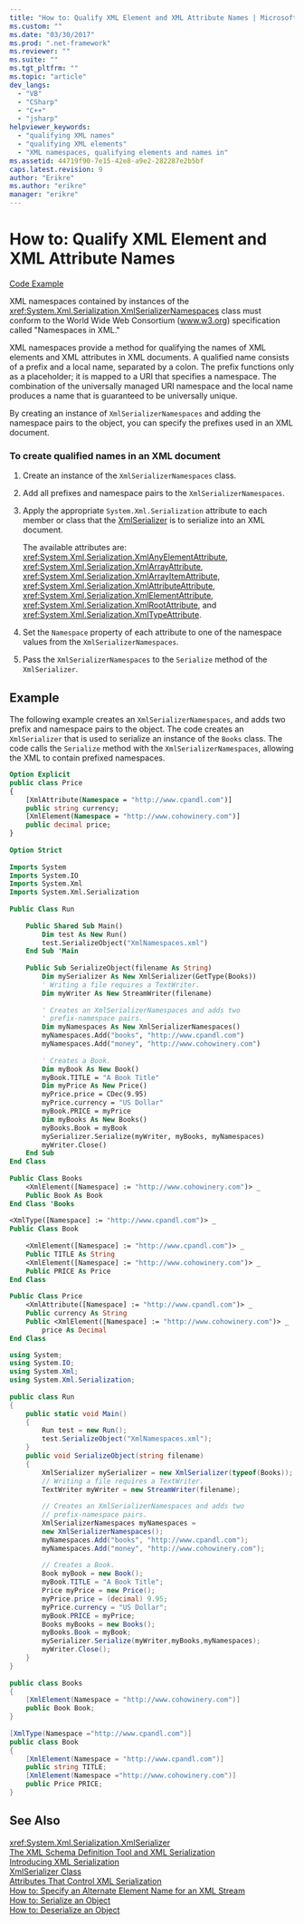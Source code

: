 ```yaml
---
title: "How to: Qualify XML Element and XML Attribute Names | Microsoft Docs"
ms.custom: ""
ms.date: "03/30/2017"
ms.prod: ".net-framework"
ms.reviewer: ""
ms.suite: ""
ms.tgt_pltfrm: ""
ms.topic: "article"
dev_langs: 
  - "VB"
  - "CSharp"
  - "C++"
  - "jsharp"
helpviewer_keywords: 
  - "qualifying XML names"
  - "qualifying XML elements"
  - "XML namespaces, qualifying elements and names in"
ms.assetid: 44719f90-7e15-42e8-a9e2-282287e2b5bf
caps.latest.revision: 9
author: "Erikre"
ms.author: "erikre"
manager: "erikre"
---
```

# How to: Qualify XML Element and XML Attribute Names
[Code Example](#cpconworkingwithxmlnamespacesanchor1)  
  
 XML namespaces contained by instances of the <xref:System.Xml.Serialization.XmlSerializerNamespaces> class must conform to the World Wide Web Consortium (www.w3.org) specification called "Namespaces in XML."  
  
 XML namespaces provide a method for qualifying the names of XML elements and XML attributes in XML documents. A qualified name consists of a prefix and a local name, separated by a colon. The prefix functions only as a placeholder; it is mapped to a URI that specifies a namespace. The combination of the universally managed URI namespace and the local name produces a name that is guaranteed to be universally unique.  
  
 By creating an instance of `XmlSerializerNamespaces` and adding the namespace pairs to the object, you can specify the prefixes used in an XML document.  
  
### To create qualified names in an XML document  
  
1.  Create an instance of the `XmlSerializerNamespaces` class.  
  
2.  Add all prefixes and namespace pairs to the `XmlSerializerNamespaces`.  
  
3.  Apply the appropriate `System.Xml.Serialization` attribute to each member or class that the [XmlSerializer](https://msdn.microsoft.com/library/system.xml.serialization.xmlserializer.aspx) is to serialize into an XML document.  
  
     The available attributes are: <xref:System.Xml.Serialization.XmlAnyElementAttribute>, <xref:System.Xml.Serialization.XmlArrayAttribute>, <xref:System.Xml.Serialization.XmlArrayItemAttribute>, <xref:System.Xml.Serialization.XmlAttributeAttribute>, <xref:System.Xml.Serialization.XmlElementAttribute>, <xref:System.Xml.Serialization.XmlRootAttribute>, and <xref:System.Xml.Serialization.XmlTypeAttribute>.  
  
4.  Set the `Namespace` property of each attribute to one of the namespace values from the `XmlSerializerNamespaces`.  
  
5.  Pass the `XmlSerializerNamespaces` to the `Serialize` method of the `XmlSerializer`.  
  
## Example  
 The following example creates an `XmlSerializerNamespaces`, and adds two prefix and namespace pairs to the object. The code creates an `XmlSerializer` that is used to serialize an instance of the `Books` class. The code calls the `Serialize` method with the `XmlSerializerNamespaces`, allowing the XML to contain prefixed namespaces.  
  
```vb  
Option Explicit   
public class Price  
{  
    [XmlAttribute(Namespace = "http://www.cpandl.com")]  
    public string currency;  
    [XmlElement(Namespace = "http://www.cohowinery.com")]  
    public decimal price;  
}  
  
Option Strict  
  
Imports System  
Imports System.IO  
Imports System.Xml  
Imports System.Xml.Serialization  
  
Public Class Run  
  
    Public Shared Sub Main()  
        Dim test As New Run()  
        test.SerializeObject("XmlNamespaces.xml")  
    End Sub 'Main  
  
    Public Sub SerializeObject(filename As String)  
        Dim mySerializer As New XmlSerializer(GetType(Books))  
        ' Writing a file requires a TextWriter.  
        Dim myWriter As New StreamWriter(filename)  
  
        ' Creates an XmlSerializerNamespaces and adds two  
        ' prefix-namespace pairs.   
        Dim myNamespaces As New XmlSerializerNamespaces()  
        myNamespaces.Add("books", "http://www.cpandl.com")  
        myNamespaces.Add("money", "http://www.cohowinery.com")  
  
        ' Creates a Book.  
        Dim myBook As New Book()  
        myBook.TITLE = "A Book Title"  
        Dim myPrice As New Price()  
        myPrice.price = CDec(9.95)  
        myPrice.currency = "US Dollar"  
        myBook.PRICE = myPrice  
        Dim myBooks As New Books()  
        myBooks.Book = myBook  
        mySerializer.Serialize(myWriter, myBooks, myNamespaces)  
        myWriter.Close()  
    End Sub  
End Class  
  
Public Class Books  
    <XmlElement([Namespace] := "http://www.cohowinery.com")> _  
    Public Book As Book  
End Class 'Books  
  
<XmlType([Namespace] := "http://www.cpandl.com")> _  
Public Class Book  
  
    <XmlElement([Namespace] := "http://www.cpandl.com")> _  
    Public TITLE As String  
    <XmlElement([Namespace] := "http://www.cohowinery.com")> _  
    Public PRICE As Price  
End Class  
  
Public Class Price  
    <XmlAttribute([Namespace] := "http://www.cpandl.com")> _  
    Public currency As String  
    Public <XmlElement([Namespace] := "http://www.cohowinery.com")> _  
        price As Decimal  
End Class  
```  
  
```csharp  
using System;  
using System.IO;  
using System.Xml;  
using System.Xml.Serialization;  
  
public class Run  
{  
    public static void Main()  
    {  
        Run test = new Run();  
        test.SerializeObject("XmlNamespaces.xml");  
    }  
    public void SerializeObject(string filename)  
    {  
        XmlSerializer mySerializer = new XmlSerializer(typeof(Books));  
        // Writing a file requires a TextWriter.  
        TextWriter myWriter = new StreamWriter(filename);  
  
        // Creates an XmlSerializerNamespaces and adds two  
        // prefix-namespace pairs.  
        XmlSerializerNamespaces myNamespaces =   
        new XmlSerializerNamespaces();  
        myNamespaces.Add("books", "http://www.cpandl.com");  
        myNamespaces.Add("money", "http://www.cohowinery.com");  
  
        // Creates a Book.  
        Book myBook = new Book();  
        myBook.TITLE = "A Book Title";  
        Price myPrice = new Price();  
        myPrice.price = (decimal) 9.95;  
        myPrice.currency = "US Dollar";  
        myBook.PRICE = myPrice;  
        Books myBooks = new Books();  
        myBooks.Book = myBook;  
        mySerializer.Serialize(myWriter,myBooks,myNamespaces);  
        myWriter.Close();  
    }  
}  
  
public class Books  
{  
    [XmlElement(Namespace = "http://www.cohowinery.com")]  
    public Book Book;  
}  
  
[XmlType(Namespace ="http://www.cpandl.com")]  
public class Book  
{  
    [XmlElement(Namespace = "http://www.cpandl.com")]  
    public string TITLE;  
    [XmlElement(Namespace ="http://www.cohowinery.com")]  
    public Price PRICE;  
}  
```  
  
## See Also  
 <xref:System.Xml.Serialization.XmlSerializer>   
 [The XML Schema Definition Tool and XML Serialization](../../../docs/framework/serialization/the-xml-schema-definition-tool-and-xml-serialization.md)   
 [Introducing XML Serialization](../../../docs/framework/serialization/introducing-xml-serialization.md)   
 [XmlSerializer Class](https://msdn.microsoft.com/library/system.xml.serialization.xmlserializer.aspx)   
 [Attributes That Control XML Serialization](../../../docs/framework/serialization/attributes-that-control-xml-serialization.md)   
 [How to: Specify an Alternate Element Name for an XML Stream](../../../docs/framework/serialization/how-to-specify-an-alternate-element-name-for-an-xml-stream.md)   
 [How to: Serialize an Object](../../../docs/framework/serialization/how-to-serialize-an-object.md)   
 [How to: Deserialize an Object](../../../docs/framework/serialization/how-to-deserialize-an-object.md)
